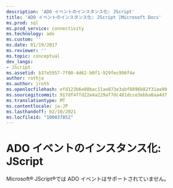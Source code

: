 ```yaml
---
description: 'ADO イベントのインスタンス化: JScript'
title: 'ADO イベントのインスタンス化: JScript |Microsoft Docs'
ms.prod: sql
ms.prod_service: connectivity
ms.technology: ado
ms.custom: ''
ms.date: 01/19/2017
ms.reviewer: ''
ms.topic: conceptual
dev_langs:
- JScript
ms.assetid: b37e5957-7f00-4d62-b0f1-929fec996f4e
author: rothja
ms.author: jroth
ms.openlocfilehash: efd123b6e80bac11ae873e3abf8896b82f31aa90
ms.sourcegitcommit: 917df4ffd22e4a229af7dc481dcce3ebba0aa4d7
ms.translationtype: MT
ms.contentlocale: ja-JP
ms.lasthandoff: 02/10/2021
ms.locfileid: "100037852"
---
```

# <a name="ado-event-instantiation-jscript"></a>ADO イベントのインスタンス化: JScript
Microsoft® JScript®では ADO イベントはサポートされていません。
